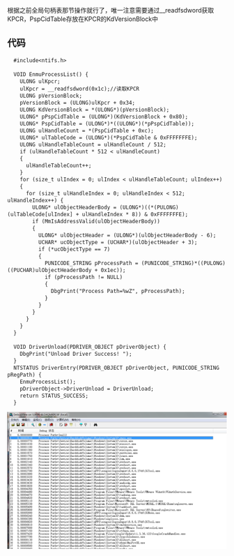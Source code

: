 根据之前全局句柄表那节操作就行了，唯一注意需要通过__readfsdword获取KPCR，PspCidTable存放在KPCR的KdVersionBlock中

代码
---

      #include<ntifs.h>

      VOID EnmuProcessList() {
        ULONG ulKpcr;
        ulKpcr = __readfsdword(0x1c);//读取KPCR
        ULONG pVersionBlock;
        pVersionBlock = (ULONG)ulKpcr + 0x34;
        ULONG KdVersionBlock = *(ULONG*)(pVersionBlock);
        ULONG* pPspCidTable = (ULONG*)(KdVersionBlock + 0x80);
        ULONG* PspCidTable = (ULONG*)*((ULONG*)(*pPspCidTable));
        ULONG ulHandleCount = *(PspCidTable + 0xc);
        ULONG* ulTableCode = (ULONG*)(*PspCidTable & 0xFFFFFFFE);
        ULONG ulHandleTableCount = ulHandleCount / 512;
        if (ulHandleTableCount * 512 < ulHandleCount)
        {
          ulHandleTableCount++;
        }
        for (size_t ulIndex = 0; ulIndex < ulHandleTableCount; ulIndex++)
        {
          for (size_t ulHandleIndex = 0; ulHandleIndex < 512; ulHandleIndex++) {
            ULONG* ulObjectHeaderBody = (ULONG*)((*(PULONG)(ulTableCode[ulIndex] + ulHandleIndex * 8)) & 0xFFFFFFFE);
            if (MmIsAddressValid(ulObjectHeaderBody))
            {
              ULONG* ulObjectHeader = (ULONG*)(ulObjectHeaderBody - 6);
              UCHAR* ucObjectType = (UCHAR*)(ulObjectHeader + 3);
              if (*ucObjectType == 7)
              {
                PUNICODE_STRING pProcessPath = (PUNICODE_STRING)*((PULONG)((PUCHAR)ulObjectHeaderBody + 0x1ec));
                if (pProcessPath != NULL)
                {
                  DbgPrint("Process Path=%wZ", pProcessPath);
                }
              }
            }
          }
        }
      }

      VOID DriverUnload(PDRIVER_OBJECT pDriverObject) {
        DbgPrint("Unload Driver Success! ");
      }
      NTSTATUS DriverEntry(PDRIVER_OBJECT pDriverObject, PUNICODE_STRING pRegPath) {
        EnmuProcessList();
        pDriverObject->DriverUnload = DriverUnload;
        return STATUS_SUCCESS;
      }

![](https://raw.githubusercontent.com/Whitebird0/tuchuang/main/QQ%E6%88%AA%E5%9B%BE20220128182656.png)
